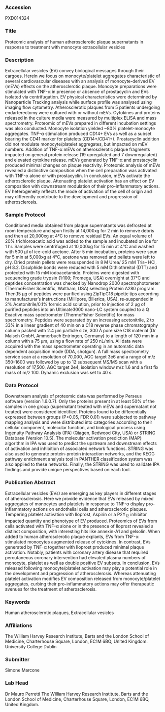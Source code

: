 ### Accession
PXD014324

### Title
Proteomic analysis of human atherosclerotic plaque supernatants in response to treatment with monocyte extracellular vesicles

### Description
Extracellular vesicles (EV) convey biological messages through their cargoes. Herein we focus on monocyte/platelet aggregates characteristic of several cardiovascular diseases with an analysis of monocyte-derived EV (mEVs) effects on the atherosclerotic plaque. Monocyte preparations were stimulated with TNF-α in presence or absence of prostacyclin and EVs isolated via centrifugation. EV physical characteristics were determined by Nanoparticle Tracking analysis while surface profile was analysed using imaging flow cytometry.  Atherosclerotic plaques from 5 patients undergoing endarterectomy were cultured with or without mEVs. Cytokines and proteins released in the culture media were measured by multiplex ELISA and mass spectrometry. Proteomic of mEVs prepared in different incubation settings was also conducted. Monocyte isolation yielded ~80% platelet-monocyte aggregates. TNF-α stimulation produced CD14+ EVs as well as a subset bearing the CD41 marker for platelets (CD14+/CD41+). Prostacyclin addition did not modulate monocyte/platelet aggregates, but impacted on mEV numbers. Addition of TNF-α mEVs on atherosclerotic plaque fragments impacted on general protein release (19 upregulated and 7 downregulated) and elevated cytokine release. mEVs generated by TNF-α and prostacyclin produced minimal changes on plaque reactivity. Proteomic analysis of mEVs revealed a distinctive composition when the cell preparation was activated with TNF-α alone or with prostacyclin. In conclusion, mEVs activate the atherosclerotic plaque. Attenuating platelet activation has an effect on EV composition with downstream modulation of their pro-inflammatory actions. EV heterogeneity reflects the mode of activation of the cell of origin and may differently contribute to the development and progression of atherosclerosis.

### Sample Protocol
Conditioned media obtained from plaque supernatants was defrosted at room temperature and spun firstly at 14,000xg for 2 min to remove debris and then at 20,000xg at 4°C to remove residual EVs. An equal volume of 20% trichloroacetic acid was added to the sample and incubated on ice for 1 hr.  Samples were centrifuged at 10,000xg for 15 min at 4°C and washed with 500 μl of ice-cold acetone. After 5 min incubation, proteins were spun for 5 min at 5,000xg at 4°C, acetone was removed and pellets were left to dry. Dried protein pellets were resuspended in 8 M Urea/ 25 mM Tris– HCl, pH 8.2. Disulphide bonds were reduced with 5 mM Dithiothreitol (DTT) and protected with 15 mM iodoacetamide. Proteins were digested with sequencing grade trypsin (1:100; Promega, USA) overnight at 37°C and peptides concentration was checked by Nanodrop 2000 spectrophotometer (ThermoFisher Scientific, Waltham, USA) selecting Protein A280 program. Then,15 μg of peptides were purified using ZipTipC18 pipette tips according to manufacturer’s instructions (Millipore, Billerica, USA), re-suspended in 2% Acetonitrile/0.1% formic acid solution, prior to injection of 2 µg of purified peptides into an Ultimate3000 nano-LC system coupled to a Q Exactive mass spectrometer (ThermoFisher Scientific) for mass spectrometry. Peptides were separated by an increasing acetonitrile, 2 to 33% in a linear gradient of 40 min on a C18 reverse phase chromatography column packed with 2.4 µm particle size, 300 Å pore size C18 material (Dr Maisch GmbH, Ammerbuch Entringen, Germany) to a length of 120 mm in a column with a 75 µm, using a flow rate of 250 nL/min. All data were acquired with the mass spectrometer operating in an automatic data dependent acquisition mode (DDA, shotgun). A full mass spectrometry service scan at a resolution of 70,000, AGC target 3e6 and a range of m/z 350–1600 was followed by up to 12 subsequent MS/MS scan with a resolution of 17,500, AGC target 2e4, isolation window m/z 1.6 and a first fix mass of m/z 100. Dynamic exclusion was set to 40 s.

### Data Protocol
Downstream analysis of proteomic data was performed by Perseus software (version 1.6.0.7). Only the proteins present in at least 50% of the samples in one group (supernatant treated with mEVs and supernatant not treated) were considered identified. Proteins found to be differentially expressed between groups (P<0.05, FDR 0.01) were subjected to pathway mapping analysis and were distributed into categories according to their cellular component, molecular function, and biological process using Ingenuity Pathway Analysis (IPA) (Qiagen, Redwood City, USA) or STRING Database (Version 10.5). The molecular activation prediction (MAP) algorithm in IPA was used to predict the upstream and downstream effects of activation and inhibition of associated network functions. STRING was also used to generate protein-protein interaction networks, and the KEGG pathway enrichment analysis tool in PANTHER classification system was also applied to these networks. Finally, the STRING was used to validate IPA findings and provide unique perspectives based on each tool.

### Publication Abstract
Extracellular vesicles (EVs) are emerging as key players in different stages of atherosclerosis. Here we provide evidence that EVs released by mixed aggregates of monocytes and platelets in response to TNF-&#x3b1; display pro-inflammatory actions on endothelial cells and atherosclerotic plaques. Tempering platelet activation with Iloprost, Aspirin or a P2Y<sub>12</sub> inhibitor impacted quantity and phenotype of EV produced. Proteomics of EVs from cells activated with TNF-&#x3b1; alone or in the presence of Iloprost revealed a distinct composition, with interesting hits like annexin-A1 and gelsolin. When added to human atherosclerotic plaque explants, EVs from TNF-&#x3b1; stimulated monocytes augmented release of cytokines. In contrast, EVs generated by TNF-&#x3b1; together with Iloprost produced minimal plaque activation. Notably, patients with coronary artery disease that required percutaneous coronary intervention had elevated plasma numbers of monocyte, platelet as well as double positive EV subsets. In conclusion, EVs released following monocyte/platelet activation may play a potential role in the development and progression of atherosclerosis. Whereas attenuating platelet activation modifies EV composition released from monocyte/platelet aggregates, curbing their pro-inflammatory actions may offer therapeutic avenues for the treatment of atherosclerosis.

### Keywords
Human atherosclerotic plaques, Extracellular vesicles

### Affiliations
The William Harvey Research Institute, Barts and the London School of Medicine, Charterhouse Square, London, EC1M 6BQ, United Kingdom.
University College Dublin

### Submitter
Simone Marcone

### Lab Head
Dr Mauro Perretti
The William Harvey Research Institute, Barts and the London School of Medicine, Charterhouse Square, London, EC1M 6BQ, United Kingdom.


